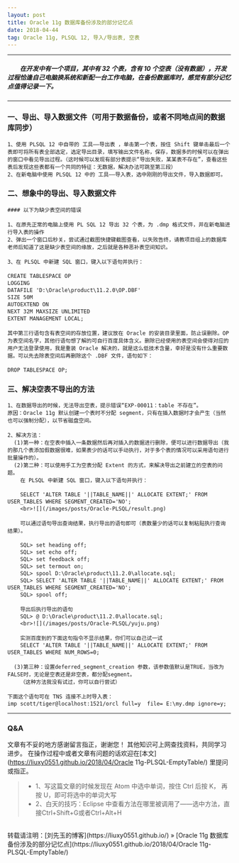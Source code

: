 ```yaml
---
layout: post
title: Oracle 11g 数据库备份涉及的部分记忆点
date: 2018-04-44
tag: Oracle 11g, PLSQL 12, 导入/导出表, 空表
---
```


___
##### 　　在开发中有一个项目，其中有 32 个表，含有 10 个空表（没有数据），开发过程恰逢自己电脑换系统和新配一台工作电脑，在备份数据库时，感觉有部分记忆点值得记录一下。

___
### 一、导出、导入数据文件（可用于数据备份，或者不同地点间的数据库同步）

    1、使用 PLSQL 12 中自带的 工具——导出表 ，单击第一个表，按住 Shift 键单击最后一个表即可将所有表全部选定，选定导出目录，填写输出文件名称，保存，数据多的时候可以在弹出的窗口中看见导出过程。（这时候可以发现有部分表提示“导出失败，某某表不存在”，查看这些表后发现这些表都有一个共同的特征：无数据，解决办法可跳至第三段）
    2、在新电脑中使用 PLSQL 12 中的 工具——导入表，选中刚刚的导出文件，导入数据即可。

### 二、想象中的导出、导入数据文件

    #### 以下为缺少表空间的错误

    1、在原先正常的电脑上使用 PL SQL 12 导出 32 个表，为 .dmp 格式文件，并在新电脑进行导入表的操作
    2、弹出一个窗口后秒关，尝试通过截图快捷键截图查看，以失败告终，请教项目组上的数据库老师后知道了这是缺少表空间的缘故，之后就是各种恶补表空间知识。

    3、在 PLSQL 中新建 SQL 窗口，键入以下语句并执行：

    CREATE TABLESPACE OP
    LOGGING
    DATAFILE 'D:\Oracle\product\11.2.0\OP.DBF'
    SIZE 50M
    AUTOEXTEND ON
    NEXT 32M MAXSIZE UNLIMITED
    EXTENT MANAGEMENT LOCAL;

    其中第三行语句含有表空间的存放位置，建议放在 Oracle 的安装目录里面，防止误删除。OP 为表空间名字，其他行语句想了解的可自行百度具体含义。删除已经使用的表空间会使得对应的用户无法登录使用，我是重装 Oracle 解决的，就是这么低技术含量，幸好是没有什么重要数据。可以先去除表空间后再删除这个 .DBF 文件，语句如下：

    DROP TABLESPACE OP;

### 三、解决空表不导出的方法

    1、在数据导出的时候，无法导出空表，提示错误“EXP-00011：table 不存在”。
    原因：Oracle 11g 默认创建一个表时不分配 segment，只有在插入数据时才会产生（当然也可以强制分配），以节省磁盘空间。

    2、解决方法：
      (1)第一种：在空表中插入一条数据然后再对插入的数据进行删除，便可以进行数据导出（我的那几个表添加假数据很难，如果表少的话可以手动执行，对于多个表的情况可以采用语句进行批量操作的）。
      (2)第二种：可以使用手工为空表分配 Extent 的方式，来解决导出之前建立的空表的问题。
        在 PLSQL 中新建 SQL 窗口，键入以下语句并执行：

        SELECT 'ALTER TABLE '||TABLE_NAME||' ALLOCATE EXTENT;' FROM USER_TABLES WHERE SEGMENT_CREATED='NO';
        <br>![](/images/posts/Oracle-PLSQL/result.png)

        可以通过语句导出查询结果，执行导出的语句即可（表数量少的话可以复制粘贴执行查询结果）。

        SQL> set heading off;
        SQL> set echo off;
        SQL> set feedback off;
        SQL> set termout on;
        SQL> spool D:\Oracle\product\11.2.0\allocate.sql;
        SQL> SELECT 'ALTER TABLE '||TABLE_NAME||' ALLOCATE EXTENT;' FROM USER_TABLES WHERE SEGMENT_CREATED='NO';
        SQL> spool off;

        导出后执行导出的语句
        SQL> @ D:\Oracle\product\11.2.0\allocate.sql;
        <br>![](/images/posts/Oracle-PLSQL/yuju.png)

        实测百度到的下面这句指令不显示结果，你们可以自己试一试
        SELECT 'ALTER TABLE '||TABLE_NAME||' ALLOCATE EXTENT;' FROM USER_TABLES WHERE NUM_ROWS=0;

      (3)第三种：设置deferred_segment_creation 参数，该参数值默认是TRUE，当改为FALSE时，无论是空表还是非空表，都分配segment。
        （这种方法我没有试过，你可以自行尝试）

    下面这个语句可在 TNS 连接不上时导入表：
    imp scott/tiger@localhost:1521/orcl full=y  file= E:\my.dmp ignore=y;

___
### Q&A

文章有不妥的地方感谢留言指正，谢谢您！
其他知识可上网查找资料，共同学习进步。
在操作过程中或者文章有问题的话欢迎在[本文](https://liuxy0551.github.io/2018/04/Oracle 11g-PLSQL-EmptyTable/) 里提问或指正。

>* 1、写这篇文章的时候发现在 Atom 中选中单词，按住 Ctrl 后按 K， 再按 U，即可将选中的单词大写
>* 2、白天的技巧：Eclipse 中查看方法在哪里被调用了——选中方法，直接Ctrl+Shift+G或者Ctrl+Alt+H

<br>
转载请注明：[刘先玉的博客](https://liuxy0551.github.io/) » [Oracle 11g 数据库备份涉及的部分记忆点](https://liuxy0551.github.io/2018/04/Oracle 11g-PLSQL-EmptyTable/)
